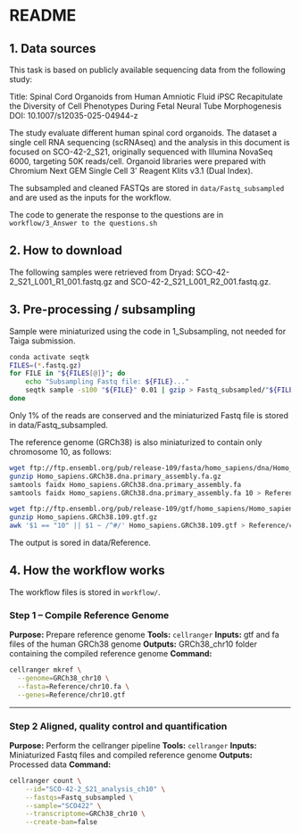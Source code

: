 

#  README

## 1. Data sources

This task is based on publicly available sequencing data from the following study:

Title: Spinal Cord Organoids from Human Amniotic Fluid iPSC Recapitulate the Diversity of Cell Phenotypes During Fetal Neural Tube Morphogenesis
DOI: 10.1007/s12035-025-04944-z

The study evaluate different human spinal cord organoids. The dataset a single cell RNA sequencing (scRNAseq) and the analysis in this document is focused on SCO-42-2_S21, originally sequenced  with Illumina NovaSeq 6000, targeting 50K reads/cell. Organoid libraries were prepared with Chromium Next GEM Single Cell 3' Reagent KIits v3.1 (Dual Index).

The subsampled and cleaned FASTQs are stored in `data/Fastq_subsampled` and are used as the inputs for the workflow.

The code to generate the response to the questions are in `workflow/3_Answer to the questions.sh`

## 2. How to download

The following samples were retrieved from Dryad: SCO-42-2_S21_L001_R1_001.fastq.gz and SCO-42-2_S21_L001_R2_001.fastq.gz. 

## 3. Pre-processing / subsampling

Sample were miniaturized using the code in 1_Subsampling, not needed for Taiga submission. 

```bash
conda activate seqtk
FILES=(*.fastq.gz)
for FILE in "${FILES[@]}"; do
    echo "Subsampling Fastq file: ${FILE}..."
    seqtk sample -s100 "${FILE}" 0.01 | gzip > Fastq_subsampled/"${FILE%.fastq.gz}_subsampled.fastq.gz"
done
```

Only 1% of the reads are conserved and the miniaturized Fastq file is stored in data/Fastq_subsampled.

The reference genome (GRCh38) is also miniaturized to contain only chromosome 10, as follows: 

```bash
wget ftp://ftp.ensembl.org/pub/release-109/fasta/homo_sapiens/dna/Homo_sapiens.GRCh38.dna.primary_assembly.fa.gz
gunzip Homo_sapiens.GRCh38.dna.primary_assembly.fa.gz
samtools faidx Homo_sapiens.GRCh38.dna.primary_assembly.fa
samtools faidx Homo_sapiens.GRCh38.dna.primary_assembly.fa 10 > Reference/chr10.fa

wget ftp://ftp.ensembl.org/pub/release-109/gtf/homo_sapiens/Homo_sapiens.GRCh38.109.gtf.gz
gunzip Homo_sapiens.GRCh38.109.gtf.gz
awk '$1 == "10" || $1 ~ /^#/' Homo_sapiens.GRCh38.109.gtf > Reference/chr10.gtf
```
The output is sored in data/Reference. 

## 4. How the workflow works

The workflow files is stored in `workflow/`.

### Step 1 – Compile Reference Genome

**Purpose:** Prepare reference genome
**Tools:** `cellranger`
**Inputs:**  gtf and fa files of the human GRCh38 genome
**Outputs:** GRCh38_chr10 folder containing the compiled reference genome
**Command:**

```bash
cellranger mkref \
  --genome=GRCh38_chr10 \
  --fasta=Reference/chr10.fa \
  --genes=Reference/chr10.gtf
```

---

### Step 2 Aligned, quality control and quantification

**Purpose:** Perform the cellranger pipeline
**Tools:** `cellranger`
**Inputs:** Miniaturized Fastq files and compiled reference genome
**Outputs:** Processed data
**Command:**

```bash
cellranger count \
    --id="SCO-42-2_S21_analysis_ch10" \
    --fastqs=Fastq_subsampled \
    --sample="SCO422" \
    --transcriptome=GRCh38_chr10 \
    --create-bam=false
```